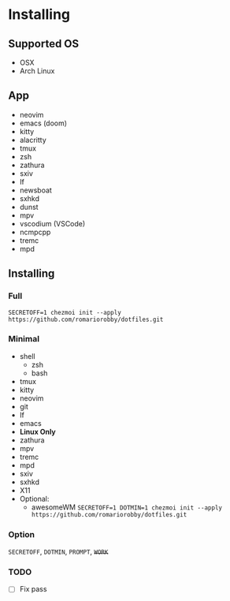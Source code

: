 # Installing
## Supported OS
- OSX
- Arch Linux
## App
- neovim
- emacs (doom)
- kitty
- alacritty
- tmux 
- zsh
- zathura
- sxiv
- lf
- newsboat
- sxhkd
- dunst
- mpv
- vscodium (VSCode)
- ncmpcpp
- tremc
- mpd
## Installing
### Full
`SECRETOFF=1 chezmoi init --apply https://github.com/romariorobby/dotfiles.git` 
### Minimal
- shell
  - zsh
  - bash
- tmux
- kitty
- neovim
- git
- lf
- emacs
- **Linux Only**
- zathura
- mpv
- tremc
- mpd
- sxiv
- sxhkd
- X11
- Optional:
  - awesomeWM
`SECRETOFF=1 DOTMIN=1 chezmoi init --apply https://github.com/romariorobby/dotfiles.git` 
### Option
`SECRETOFF`, `DOTMIN`, `PROMPT`, ~~`WORK`~~
### TODO
- [ ] Fix pass 
